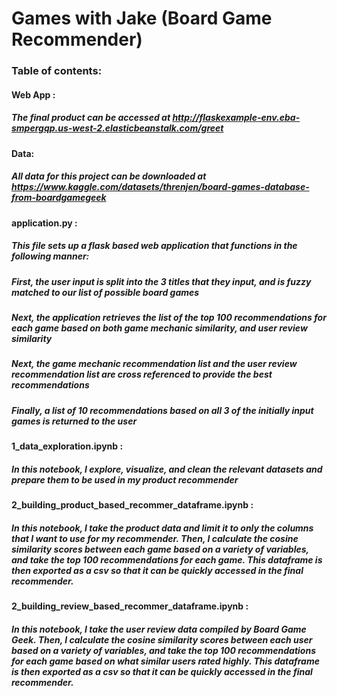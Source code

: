 # Games with Jake (Board Game Recommender)

### Table of contents:

#### Web App :
##### The final product can be accessed at http://flaskexample-env.eba-smpergqp.us-west-2.elasticbeanstalk.com/greet

#### Data:  
##### All data for this project can be downloaded at https://www.kaggle.com/datasets/threnjen/board-games-database-from-boardgamegeek

#### application.py : 
##### This file sets up a flask based web application that functions in the following manner:
##### First, the user input is split into the 3 titles that they input, and is fuzzy matched to our list of possible board games
##### Next, the application retrieves the list of the top 100 recommendations for each game based on both game mechanic similarity, and user review similarity
##### Next, the game mechanic recommendation list and the user review recommendation list are cross referenced to provide the best recommendations
##### Finally, a list of 10 recommendations based on all 3 of the initially input games is returned to the user

#### 1_data_exploration.ipynb : 
##### In this notebook, I explore, visualize, and clean the relevant datasets and prepare them to be used in my product recommender

#### 2_building_product_based_recommer_dataframe.ipynb : 
##### In this notebook, I take the product data and limit it to only the columns that I want to use for my recommender. Then, I calculate the cosine similarity scores between each game based on a variety of variables, and take the top 100 recommendations for each game. This dataframe is then exported as a csv so that it can be quickly accessed in the final recommender. 

#### 2_building_review_based_recommer_dataframe.ipynb : 
##### In this notebook, I take the user review data compiled by Board Game Geek.  Then, I calculate the cosine similarity scores between each user based on a variety of variables, and take the top 100 recommendations for each game based on what similar users rated highly. This dataframe is then exported as a csv so that it can be quickly accessed in the final recommender. 

